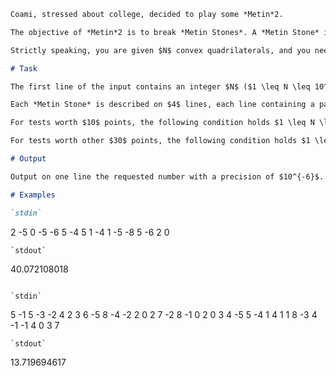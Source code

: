 ```markdown
Coami, stressed about college, decided to play some *Metin*2.

The objective of *Metin*2 is to break *Metin Stones*. A *Metin Stone* is a convex polygon with $4$ vertices. Because Coami is a competitive player, he wants to MinMax his farming strategy, so he wants to know the area of the range in which he can hit all the stones at the same time.

Strictly speaking, you are given $N$ convex quadrilaterals, and you need to compute the total area of the shape inside ALL of the given quadrilaterals.

# Task

The first line of the input contains an integer $N$ ($1 \leq N \leq 10^5$), the number of *Metin Stones*.

Each *Metin Stone* is described on $4$ lines, each line containing a pair of integers $(x, y)$, $(-4 \cdot 10^5 \leq x, y \leq 4 \cdot 10^5)$, where $(x, y)$ is a vertex of the *Metin Stone*. The points are given in trigonometrical order.

For tests worth $10$ points, the following condition holds $1 \leq N \leq 10^2$.

For tests worth other $30$ points, the following condition holds $1 \leq N \leq 10^3$.

# Output

Output on one line the requested number with a precision of $10^{-6}$.

# Examples

`stdin`
```
2
-5 0
-5 -6
5 -4
5 1
-4 1
-5 -8
5 -6
2 0
```
`stdout`
```
40.072108018
```

`stdin`
```
5
-1 5
-3 -2
4 2
3 6
-5 8
-4 -2
2 0
2 7
-2 8
-1 0
2 0
3 4
-5 5
-4 1
4 1
1 8
-3 4
-1 -1
4 0
3 7
```
`stdout`
```
13.719694617
```
```
